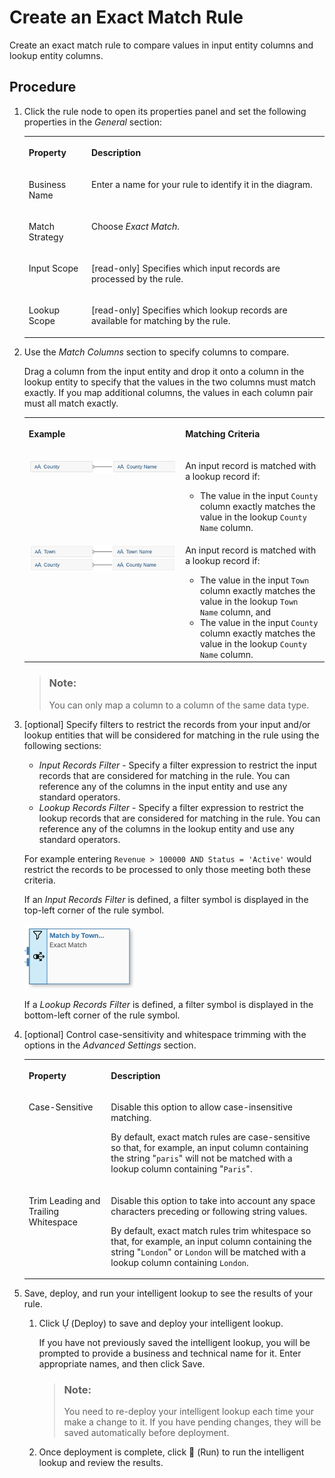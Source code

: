 <!-- loio897d26c3ffe24efaa27cd0d7262a78ad -->

<link rel="stylesheet" type="text/css" href="css/sap-icons.css"/>

# Create an Exact Match Rule

Create an exact match rule to compare values in input entity columns and lookup entity columns.



<a name="loio897d26c3ffe24efaa27cd0d7262a78ad__steps_ysw_pzb_cqb"/>

## Procedure

1.  Click the rule node to open its properties panel and set the following properties in the *General* section:


    <table>
    <tr>
    <th valign="top">

    Property


    
    </th>
    <th valign="top">

    Description


    
    </th>
    </tr>
    <tr>
    <td valign="top">
    
    Business Name


    
    </td>
    <td valign="top">
    
    Enter a name for your rule to identify it in the diagram.


    
    </td>
    </tr>
    <tr>
    <td valign="top">
    
    Match Strategy


    
    </td>
    <td valign="top">
    
    Choose *Exact Match*.


    
    </td>
    </tr>
    <tr>
    <td valign="top">
    
    Input Scope


    
    </td>
    <td valign="top">
    
    \[read-only\] Specifies which input records are processed by the rule.


    
    </td>
    </tr>
    <tr>
    <td valign="top">
    
    Lookup Scope


    
    </td>
    <td valign="top">
    
    \[read-only\] Specifies which lookup records are available for matching by the rule.


    
    </td>
    </tr>
    </table>
    
2.  Use the *Match Columns* section to specify columns to compare.

    Drag a column from the input entity and drop it onto a column in the lookup entity to specify that the values in the two columns must match exactly. If you map additional columns, the values in each column pair must all match exactly.


    <table>
    <tr>
    <th valign="top">

    Example


    
    </th>
    <th valign="top">

    Matching Criteria


    
    </th>
    </tr>
    <tr>
    <td valign="top">
    
    ![](images/Exact_Match_-_One_Column_Pair_54e2255.png)


    
    </td>
    <td valign="top">
    
    An input record is matched with a lookup record if:

    -   The value in the input `County` column exactly matches the value in the lookup `County Name` column.


    
    </td>
    </tr>
    <tr>
    <td valign="top">
    
    ![](images/Exact_Match_-_Two_Column_Pairs_adecfff.png)


    
    </td>
    <td valign="top">
    
    An input record is matched with a lookup record if:

    -   The value in the input `Town` column exactly matches the value in the lookup `Town Name` column, and
    -   The value in the input `County` column exactly matches the value in the lookup `County Name` column.


    
    </td>
    </tr>
    </table>
    
    > ### Note:  
    > You can only map a column to a column of the same data type.

3.  \[optional\] Specify filters to restrict the records from your input and/or lookup entities that will be considered for matching in the rule using the following sections:

    -   *Input Records Filter* - Specify a filter expression to restrict the input records that are considered for matching in the rule. You can reference any of the columns in the input entity and use any standard operators.
    -   *Lookup Records Filter* - Specify a filter expression to restrict the lookup records that are considered for matching in the rule. You can reference any of the columns in the lookup entity and use any standard operators.

    For example entering `Revenue > 100000 AND Status = 'Active'` would restrict the records to be processed to only those meeting both these criteria. 

    If an *Input Records Filter* is defined, a filter symbol is displayed in the top-left corner of the rule symbol.

    ![](images/IL_Rule_Filters_0a48d90.png)

    If a *Lookup Records Filter* is defined, a filter symbol is displayed in the bottom-left corner of the rule symbol.

4.  \[optional\] Control case-sensitivity and whitespace trimming with the options in the *Advanced Settings* section.


    <table>
    <tr>
    <th valign="top">

    Property


    
    </th>
    <th valign="top">

    Description


    
    </th>
    </tr>
    <tr>
    <td valign="top">
    
    Case-Sensitive


    
    </td>
    <td valign="top">
    
    Disable this option to allow case-insensitive matching. 

    By default, exact match rules are case-sensitive so that, for example, an input column containing the string "`paris`" will not be matched with a lookup column containing "`Paris`".


    
    </td>
    </tr>
    <tr>
    <td valign="top">
    
    Trim Leading and Trailing Whitespace 


    
    </td>
    <td valign="top">
    
    Disable this option to take into account any space characters preceding or following string values. 

    By default, exact match rules trim whitespace so that, for example, an input column containing the string "`London`" or `London` will be matched with a lookup column containing `London`.


    
    </td>
    </tr>
    </table>
    
5.  Save, deploy, and run your intelligent lookup to see the results of your rule.

    1.  Click <span class="SAP-icons"></span> \(Deploy\) to save and deploy your intelligent lookup.

        If you have not previously saved the intelligent lookup, you will be prompted to provide a business and technical name for it. Enter appropriate names, and then click Save.

        > ### Note:  
        > You need to re-deploy your intelligent lookup each time your make a change to it. If you have pending changes, they will be saved automatically before deployment.

    2.  Once deployment is complete, click <span class="FPA-icons"></span> \(Run\) to run the intelligent lookup and review the results.



